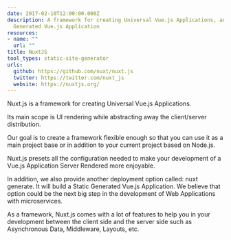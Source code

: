 ```yaml
---
date: 2017-02-10T12:00:00.000Z
description: A framework for creating Universal Vue.js Applications, and a Static
  Generated Vue.js Application
resources:
- name: ""
  url: ""
title: NuxtJS
tool_types: static-site-generator
urls:
  github: https://github.com/nuxt/nuxt.js
  twitter: https://twitter.com/nuxt_js
  website: https://nuxtjs.org/
---
```


Nuxt.js is a framework for creating Universal Vue.js Applications.

Its main scope is UI rendering while abstracting away the client/server distribution.

Our goal is to create a framework flexible enough so that you can use it as a main project base or in addition to your current project based on Node.js.

Nuxt.js presets all the configuration needed to make your development of a Vue.js Application Server Rendered more enjoyable.

In addition, we also provide another deployment option called: nuxt generate. It will build a Static Generated Vue.js Application. We believe that option could be the next big step in the development of Web Applications with microservices.

As a framework, Nuxt.js comes with a lot of features to help you in your development between the client side and the server side such as Asynchronous Data, Middleware, Layouts, etc.
